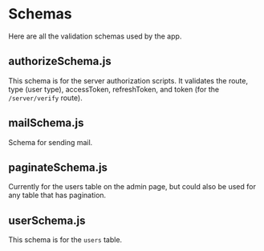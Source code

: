 # Schemas

Here are all the validation schemas used by the app.

## authorizeSchema.js

This schema is for the server authorization scripts. It validates the route,
type (user type), accessToken, refreshToken, and token (for the `/server/verify` route).

## mailSchema.js

Schema for sending mail.

## paginateSchema.js

Currently for the users table on the admin page, but could also be used for any table that has pagination.

## userSchema.js

This schema is for the `users` table.
